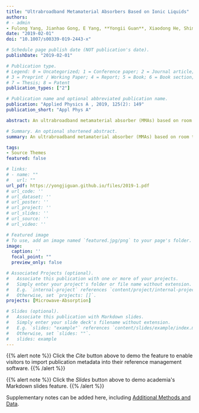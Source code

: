 ```yaml
---
title: "Ultrabroadband Metamaterial Absorbers Based on Ionic Liquids"
authors:
# - admin
- Fulong Yang, Jianhao Gong, E Yang, **Yongii Guan**, Xiaodong He, Shimin Liu, Xiaoping Zhang, Youquan Deng.
date: "2019-02-01"
doi: "10.1007/s00339-019-2443-x"

# Schedule page publish date (NOT publication's date).
publishDate: "2019-02-01"

# Publication type.
# Legend: 0 = Uncategorized; 1 = Conference paper; 2 = Journal article;
# 3 = Preprint / Working Paper; 4 = Report; 5 = Book; 6 = Book section;
# 7 = Thesis; 8 = Patent
publication_types: ["2"]

# Publication name and optional abbreviated publication name.
publication: "Applied Physics A , 2019, 125(2): 149"
publication_short: "Appl Phys A"

abstract: An ultrabroadband metamaterial absorber (MMAs) based on room temperature ionic liquids (ILs) and composed entirely of cations and anions was proposed and analyzed in the microwave regimen. The dielectric permittivity of the ILs [EMIm][N(CN)<sub>2</sub>] was investigated from 0.5 to 50 GHz; the loss tangent tanδ of [EMIm][N(CN)<sub>2</sub>] declines from 5.91 to 0.34, which implies a high dielectric loss of microwaves. To further improve the impedance matching over a wide band, the ILs [EMIm][N(CN)<sub>2</sub>] were injected in a periodic photopolymer cylindrical array fabricated via 3D printing. We numerically and experimentally demonstrate that this absorber shows over 90% absorption at 9.26–49 GHz when the incident angle is 45° with a relative bandwidth as high as 134.6%. Versus water-based MMAs, the proposed absorber shows more than twice the absorption bandwidth. Mechanistic investigations show that the ultrabroadband absorption characteristics of the ILs-based MMAs mainly contribute to IL dispersion and electromagnetic resonance. Furthermore, the electromagnetic wave energy loss is mainly due to the high-dielectric loss of ILs [EMIm][N(CN)<sub>2</sub>].

# Summary. An optional shortened abstract.
summary: An ultrabroadband metamaterial absorber (MMAs) based on room temperature ionic liquids (ILs) and composed entirely of cations and anions was proposed and analyzed in the microwave regimen. (**Times cited = 4**)

tags:
- Source Themes
featured: false

# links:
# - name: ""
#   url: ""
url_pdf: https://yongjiguan.github.io/files/2019-1.pdf
# url_code: ''
# url_dataset: ''
# url_poster: ''
# url_project: ''
# url_slides: ''
# url_source: ''
# url_video: ''

# Featured image
# To use, add an image named `featured.jpg/png` to your page's folder. 
image:
  caption: ''
  focal_point: ""
  preview_only: false

# Associated Projects (optional).
#   Associate this publication with one or more of your projects.
#   Simply enter your project's folder or file name without extension.
#   E.g. `internal-project` references `content/project/internal-project/index.md`.
#   Otherwise, set `projects: []`.
projects: [Microwave-Absorption]

# Slides (optional).
#   Associate this publication with Markdown slides.
#   Simply enter your slide deck's filename without extension.
#   E.g. `slides: "example"` references `content/slides/example/index.md`.
#   Otherwise, set `slides: ""`.
#   slides: example
---
```


{{% alert note %}}
Click the *Cite* button above to demo the feature to enable visitors to import publication metadata into their reference management software.
{{% /alert %}}

{{% alert note %}}
Click the *Slides* button above to demo academia's Markdown slides feature.
{{% /alert %}}

Supplementary notes can be added here, including [Additional Methods and Data](https://link.springer.com/article/10.1007/s00339-019-2443-x).
